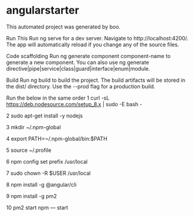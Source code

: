 # angularstarter

This automated project was generated by boo.

Run This
Run ng serve for a dev server. Navigate to http://localhost:4200/. The app will automatically reload if you change any of the source files.

Code scaffolding
Run ng generate component component-name to generate a new component. You can also use ng generate directive|pipe|service|class|guard|interface|enum|module.

Build
Run ng build to build the project. The build artifacts will be stored in the dist/ directory. Use the --prod flag for a production build.

Run the below in the same order
1 curl -sL https://deb.nodesource.com/setup_8.x | sudo -E bash -

2 sudo apt-get install -y nodejs

3 mkdir ~/.npm-global

4 export PATH=~/.npm-global/bin:$PATH

5 source ~/.profile

6 npm config set prefix /usr/local

7 sudo chown -R $USER /usr/local

8 npm install -g @angular/cli

9 npm install -g pm2

10 pm2 start npm — start
